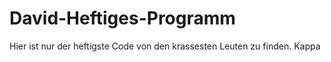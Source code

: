 # David-Heftiges-Programm
Hier ist nur der heftigste Code von den krassesten Leuten zu finden. Kappa
